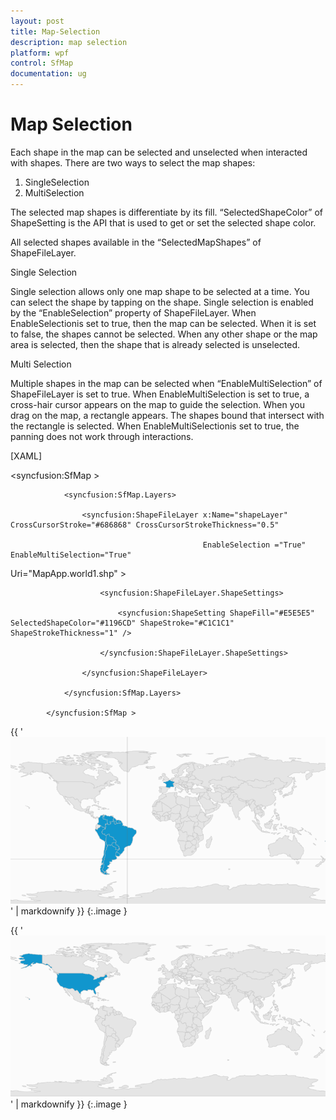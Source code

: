 ```yaml
---
layout: post
title: Map-Selection
description: map selection
platform: wpf
control: SfMap
documentation: ug
---
```


# Map Selection

Each shape in the map can be selected and unselected when interacted with shapes. There are two ways to select the map shapes:

1. SingleSelection 
2. MultiSelection

The selected map shapes is differentiate by its fill. “SelectedShapeColor” of ShapeSetting is the API that is used to get or set the selected shape color.

All selected shapes available in the “SelectedMapShapes” of ShapeFileLayer.

Single Selection

Single selection allows only one map shape to be selected at a time. You can select the shape by tapping on the shape. Single selection is enabled by the “EnableSelection” property of ShapeFileLayer. When EnableSelectionis set to true, then the map can be selected. When it is set to false, the shapes cannot be selected. When any other shape or the map area is selected, then the shape that is already selected is unselected.

Multi Selection

Multiple shapes in the map can be selected when “EnableMultiSelection” of ShapeFileLayer is set to true. When EnableMultiSelection is set to true, a cross-hair cursor appears on the map to guide the selection. When you drag on the map, a rectangle appears. The shapes bound that intersect with the rectangle is selected. When EnableMultiSelectionis set to true, the panning does not work through interactions.

[XAML]



<syncfusion:SfMap >

                <syncfusion:SfMap.Layers>

                    <syncfusion:ShapeFileLayer x:Name="shapeLayer" CrossCursorStroke="#686868" CrossCursorStrokeThickness="0.5"  

                                               EnableSelection ="True"                                               EnableMultiSelection="True"                                               

Uri="MapApp.world1.shp"  >

                        <syncfusion:ShapeFileLayer.ShapeSettings>

                            <syncfusion:ShapeSetting ShapeFill="#E5E5E5" SelectedShapeColor="#1196CD" ShapeStroke="#C1C1C1" ShapeStrokeThickness="1" />

                        </syncfusion:ShapeFileLayer.ShapeSettings>

                    </syncfusion:ShapeFileLayer>

                </syncfusion:SfMap.Layers>

            </syncfusion:SfMap >



{{ '![](Map-Selection_images/Map-Selection_img1.png)' | markdownify }}
{:.image }


{{ '![](Map-Selection_images/Map-Selection_img2.png)' | markdownify }}
{:.image }


